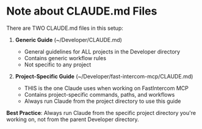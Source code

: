 # Note about CLAUDE.md Files

There are TWO CLAUDE.md files in this setup:

1. **Generic Guide** (~/Developer/CLAUDE.md)
   - General guidelines for ALL projects in the Developer directory
   - Contains generic workflow rules
   - Not specific to any project

2. **Project-Specific Guide** (~/Developer/fast-intercom-mcp/CLAUDE.md) 
   - THIS is the one Claude uses when working on FastIntercom MCP
   - Contains project-specific commands, paths, and workflows
   - Always run Claude from the project directory to use this guide

**Best Practice**: Always run Claude from the specific project directory you're working on, not from the parent Developer directory.
